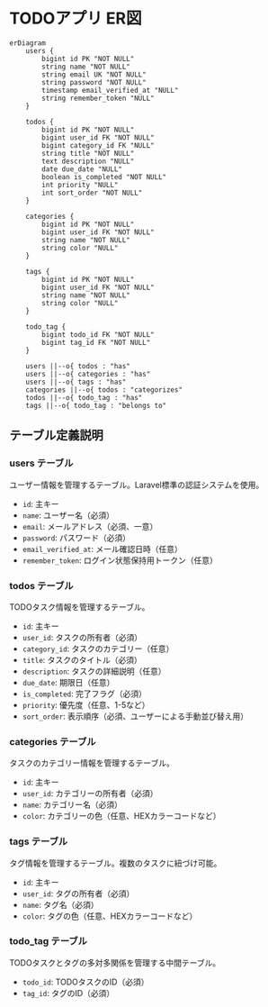 # TODOアプリ ER図

```mermaid
erDiagram
    users {
        bigint id PK "NOT NULL"
        string name "NOT NULL"
        string email UK "NOT NULL"
        string password "NOT NULL"
        timestamp email_verified_at "NULL"
        string remember_token "NULL"
    }
    
    todos {
        bigint id PK "NOT NULL"
        bigint user_id FK "NOT NULL"
        bigint category_id FK "NULL"
        string title "NOT NULL"
        text description "NULL"
        date due_date "NULL"
        boolean is_completed "NOT NULL"
        int priority "NULL"
        int sort_order "NOT NULL"
    }
    
    categories {
        bigint id PK "NOT NULL"
        bigint user_id FK "NOT NULL"
        string name "NOT NULL"
        string color "NULL"
    }
    
    tags {
        bigint id PK "NOT NULL"
        bigint user_id FK "NOT NULL"
        string name "NOT NULL"
        string color "NULL"
    }
    
    todo_tag {
        bigint todo_id FK "NOT NULL"
        bigint tag_id FK "NOT NULL"
    }
    
    users ||--o{ todos : "has"
    users ||--o{ categories : "has"
    users ||--o{ tags : "has"
    categories ||--o{ todos : "categorizes"
    todos ||--o{ todo_tag : "has"
    tags ||--o{ todo_tag : "belongs to"
```

## テーブル定義説明

### users テーブル
ユーザー情報を管理するテーブル。Laravel標準の認証システムを使用。
- `id`: 主キー
- `name`: ユーザー名（必須）
- `email`: メールアドレス（必須、一意）
- `password`: パスワード（必須）
- `email_verified_at`: メール確認日時（任意）
- `remember_token`: ログイン状態保持用トークン（任意）

### todos テーブル
TODOタスク情報を管理するテーブル。
- `id`: 主キー
- `user_id`: タスクの所有者（必須）
- `category_id`: タスクのカテゴリー（任意）
- `title`: タスクのタイトル（必須）
- `description`: タスクの詳細説明（任意）
- `due_date`: 期限日（任意）
- `is_completed`: 完了フラグ（必須）
- `priority`: 優先度（任意、1-5など）
- `sort_order`: 表示順序（必須、ユーザーによる手動並び替え用）

### categories テーブル
タスクのカテゴリー情報を管理するテーブル。
- `id`: 主キー
- `user_id`: カテゴリーの所有者（必須）
- `name`: カテゴリー名（必須）
- `color`: カテゴリーの色（任意、HEXカラーコードなど）

### tags テーブル
タグ情報を管理するテーブル。複数のタスクに紐づけ可能。
- `id`: 主キー
- `user_id`: タグの所有者（必須）
- `name`: タグ名（必須）
- `color`: タグの色（任意、HEXカラーコードなど）

### todo_tag テーブル
TODOタスクとタグの多対多関係を管理する中間テーブル。
- `todo_id`: TODOタスクのID（必須）
- `tag_id`: タグのID（必須） 
